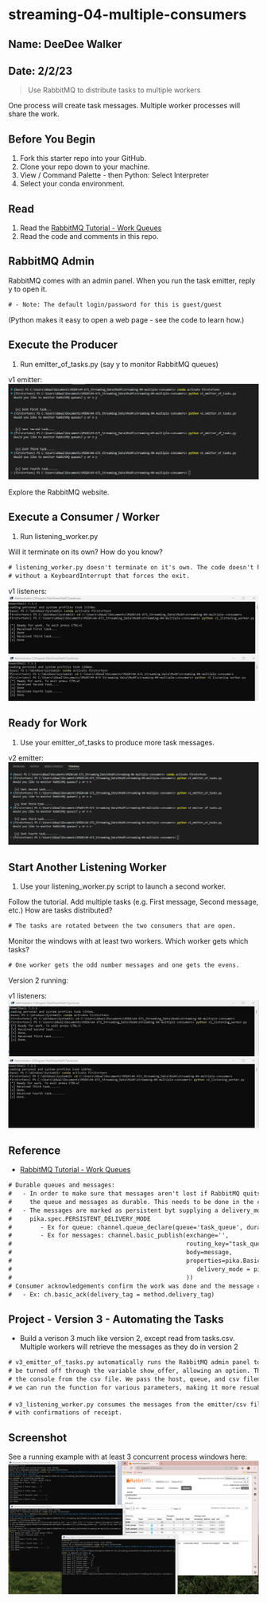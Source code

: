 # streaming-04-multiple-consumers

## Name: DeeDee Walker
## Date: 2/2/23

> Use RabbitMQ to distribute tasks to multiple workers

One process will create task messages. Multiple worker processes will share the work. 

## Before You Begin

1. Fork this starter repo into your GitHub.
1. Clone your repo down to your machine.
1. View / Command Palette - then Python: Select Interpreter
1. Select your conda environment. 

## Read

1. Read the [RabbitMQ Tutorial - Work Queues](https://www.rabbitmq.com/tutorials/tutorial-two-python.html)
1. Read the code and comments in this repo.

## RabbitMQ Admin 

RabbitMQ comes with an admin panel. When you run the task emitter, reply y to open it. 
```diff
# - Note: The default login/password for this is guest/guest
```

(Python makes it easy to open a web page - see the code to learn how.)

## Execute the Producer

1. Run emitter_of_tasks.py (say y to monitor RabbitMQ queues)

v1 emitter:
![v1 emitting terminal script](https://github.com/ddwalk77/streaming-04-multiple-consumers/blob/main/v1_emitter.png "v1 Emitting terminal script")

Explore the RabbitMQ website.

## Execute a Consumer / Worker

1. Run listening_worker.py

Will it terminate on its own? How do you know? 
```diff
# listening_worker.py doesn't terminate on it's own. The code doesn't have a connection termination 
# without a KeyboardInterrupt that forces the exit.
```

v1 listeners:
![v1 listener terminal script](https://github.com/ddwalk77/streaming-04-multiple-consumers/blob/main/v1listener.png "v1 Listening terminal script")
![v1 listener terminal2 script](https://github.com/ddwalk77/streaming-04-multiple-consumers/blob/main/v1listener2.png "v1 Listening terminal2 script")

## Ready for Work

1. Use your emitter_of_tasks to produce more task messages.

v2 emitter:
![v2 emitting terminal script](https://github.com/ddwalk77/streaming-04-multiple-consumers/blob/main/v2_emitter.png "v2 Emitting terminal script")

## Start Another Listening Worker 

1. Use your listening_worker.py script to launch a second worker. 

Follow the tutorial. 
Add multiple tasks (e.g. First message, Second message, etc.)
How are tasks distributed?
```diff
# The tasks are rotated between the two consumers that are open.
```
Monitor the windows with at least two workers. 
Which worker gets which tasks?
```diff
# One worker gets the odd number messages and one gets the evens.
```

Version 2 running:

v1 listeners:
![v2 listener terminal script](https://github.com/ddwalk77/streaming-04-multiple-consumers/blob/main/v2listener.png "v2 Listening terminal script")
![v2 listener terminal2 script](https://github.com/ddwalk77/streaming-04-multiple-consumers/blob/main/v2listener2.png "v2 Listening terminal2 script")

## Reference

- [RabbitMQ Tutorial - Work Queues](https://www.rabbitmq.com/tutorials/tutorial-two-python.html)
```diff
# Durable queues and messages: 
#   - In order to make sure that messages aren't lost if RabbitMQ quits or crashes, we must mark both 
#     the queue and messages as durable. This needs to be done in the code for the emitter and listener.
#   - The messages are marked as persistent byt supplying a delivery_mode property with the value of 
#     pika.spec.PERSISTENT_DELIVERY_MODE
#        - Ex for queue: channel.queue_declare(queue='task_queue', durable=True)
#        - Ex for messages: channel.basic_publish(exchange='',
#                                                 routing_key="task_queue",
#                                                 body=message,
#                                                 properties=pika.BasicProperties(
#                                                    delivery_mode = pika.spec.PERSISTENT_DELIVERY_MODE
#                                                 ))
# Consumer acknowledgements confirm the work was done and the message can be deleted.
#   - Ex: ch.basic_ack(delivery_tag = method.delivery_tag)
```

## Project - Version 3 - Automating the Tasks
- Build a verison 3 much like version 2, except read from tasks.csv. Multiple workers will retrieve the messages as they do in version 2
```diff
# v3_emitter_of_tasks.py automatically runs the RabbitMQ admin panel to monitor messages, but this can 
# be turned off through the variable show_offer, allowing an option. This script produces messages to 
# the console from the csv file. We pass the host, queue, and csv filename in to the function. This way
# we can run the function for various parameters, making it more resuable.

# v3_listening_worker.py consumes the messages from the emitter/csv file and displays them on the console 
# with confirmations of receipt.
```
## Screenshot

See a running example with at least 3 concurrent process windows here:
![v3 multi terminal screen script](https://github.com/ddwalk77/streaming-04-multiple-consumers/blob/main/3screens.png "v3 multi terminal screens script")
